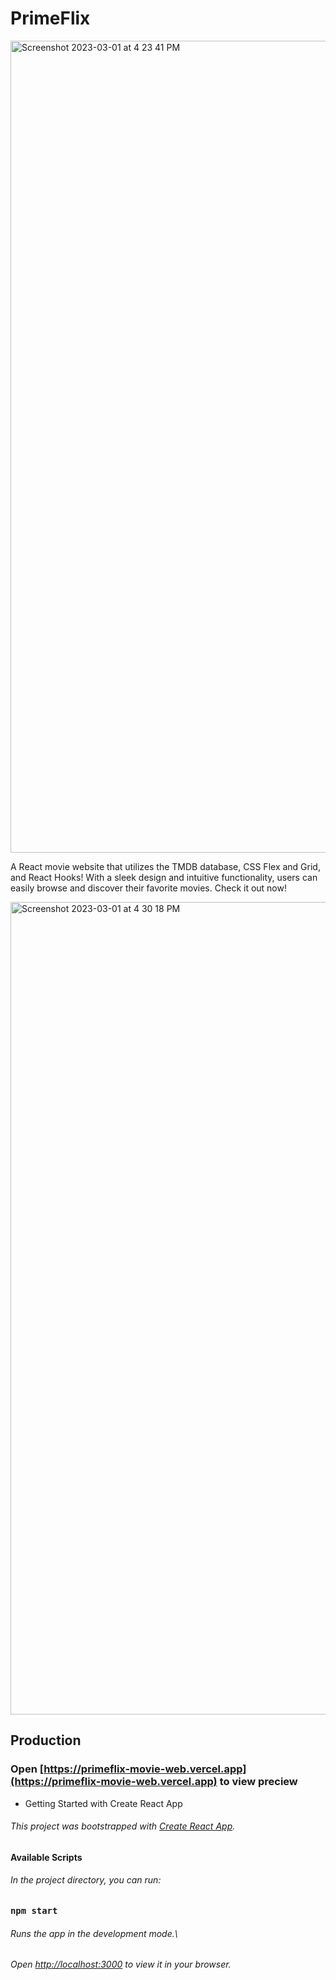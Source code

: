 # PrimeFlix
<img width="1299" alt="Screenshot 2023-03-01 at 4 23 41 PM" src="https://user-images.githubusercontent.com/94307781/222120204-701efcf7-1cff-4d2c-a7f0-1cc6ef4cbeb0.png">


A React movie website that utilizes the TMDB database, CSS Flex and Grid, and React Hooks! With a sleek design and intuitive functionality, users can easily browse and discover their favorite movies. Check it out now!
 
 <img width="1300" alt="Screenshot 2023-03-01 at 4 30 18 PM" src="https://user-images.githubusercontent.com/94307781/222121208-d3052b96-4503-4e32-9268-959adc7c19cb.png">
 
 ## Production
 
### Open [https://primeflix-movie-web.vercel.app](https://primeflix-movie-web.vercel.app) to view preciew

- Getting Started with Create React App

###### This project was bootstrapped with [Create React App](https://github.com/facebook/create-react-app).

 **Available Scripts**

###### In the project directory, you can run:

### `npm start`

###### Runs the app in the development mode.\
###### Open [http://localhost:3000](http://localhost:3000) to view it in your browser.



